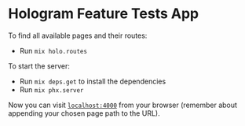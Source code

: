 # Hologram Feature Tests App
  
To find all available pages and their routes:
  * Run `mix holo.routes`
  
To start the server:
  * Run `mix deps.get` to install the dependencies
  * Run `mix phx.server`
  
Now you can visit [`localhost:4000`](http://localhost:4000) from your browser (remember about appending your chosen page path to the URL).